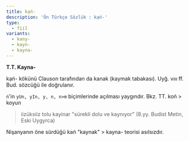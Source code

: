 ```yaml
---
title: kạń-
description: 'Ön Türkçe Sözlük : kạń-'
type:
  - fiil
variants:
  - kany-
  - kayn-
  - kayna-
---
```

**T.T. Kayna-**

kạń- kökünü Clauson tarafından da kanak (kaymak tabakası). Uyğ. vııı ff. Bud. sözcüğü ile doğrulanır.

<code>ń</code>'in <code>yUn,  yIn, y, n, n>m</code> biçimlerinde açılması yaygındır. Bkz. TT. koń > koyun

> iizüksiiz tolu kayinar "sürekli dolu ve kaynıyor" (8.yy. Budist Metin, Eski Uygyrca)

Nişanyanın öne sürdüğü kań "kaynak" > kayna- teorisi asılsızdır.
